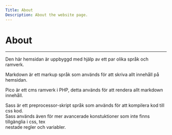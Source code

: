 ```yaml
---
Title: About
Description: About the website page.
---
```


About
==========================

<hr>


Den här hemsidan är uppbyggd med hjälp av ett par olika språk och ramverk.

Markdown är ett markup språk som används för att skriva allt innehåll på hemsidan.

Pico är ett cms ramverk i PHP, detta används för att rendera allt markdown innehåll.

Sass är ett preprocessor-skript språk som används för att kompilera kod till css kod. <br>
Sass används även för mer avancerade konstuktioner som inte finns tillgänglia i css, tex <br> nestade regler och variabler.